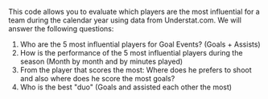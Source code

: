This code allows you to evaluate which players are the most influential for a team during the calendar year using data from Understat.com.
We will answer the following questions:
1) Who are the 5 most influential players for Goal Events? (Goals + Assists)
2) How is the performance of the 5 most influential players during the season (Month by month and by minutes played)
3) From the player that scores the most: Where does he prefers to shoot and also where does he score the most goals?
4) Who is the best "duo" (Goals and assisted each other the most)
